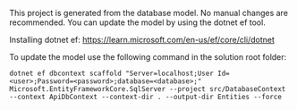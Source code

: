﻿This project is generated from the database  model. No manual changes are recommended. You can update the model by using the dotnet ef tool.

Installing dotnet ef: https://learn.microsoft.com/en-us/ef/core/cli/dotnet

To update the model use the following command in the solution root folder:

	dotnet ef dbcontext scaffold "Server=localhost;User Id=<user>;Password=<password>;database=<database>;" Microsoft.EntityFrameworkCore.SqlServer --project src/DatabaseContext --context ApiDbContext --context-dir . --output-dir Entities --force
